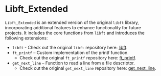 # Libft_Extended

`Libft_Extended` is an extended version of the original `libft` library, incorporating additional features to enhance functionality for future projects. It includes the core functions from `libft` and introduces the following extensions:

- `libft` - Check out the original `libft` repository here: [libft](https://github.com/tigran-sargsyan-w/Libft). 
- `ft_printf` – Custom implementation of the printf function.
  - Check out the original `ft_printf` repository here: [ft_printf](https://github.com/tigran-sargsyan-w/ft_printf).
- `get_next_line` – Function to read a line from a file descriptor.
  - Check out the original `get_next_line` repository here: [get_next_line](https://github.com/tigran-sargsyan-w/get_next_line).

